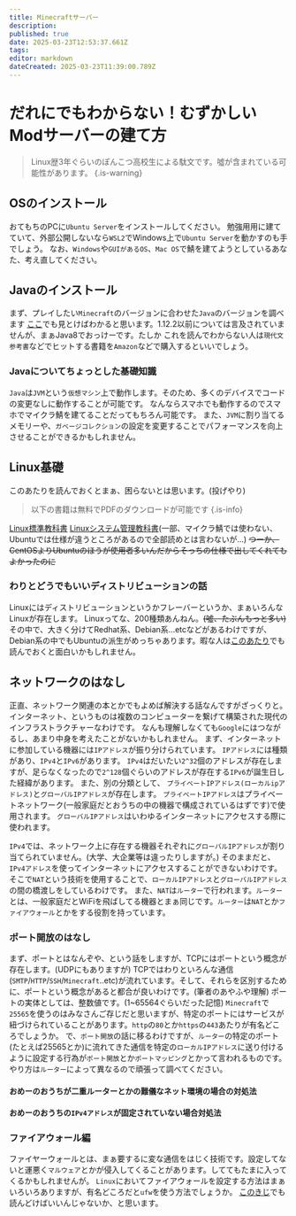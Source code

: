 ```yaml
---
title: Minecraftサーバー
description: 
published: true
date: 2025-03-23T12:53:37.661Z
tags: 
editor: markdown
dateCreated: 2025-03-23T11:39:00.789Z
---
```


# だれにでもわからない！むずかしいModサーバーの建て方

> Linux歴3年ぐらいのぽんこつ高校生による駄文です。噓が含まれている可能性があります。
{.is-warning}

## OSのインストール
おてもちのPCに`Ubuntu Server`をインストールしてください。
勉強用用に建てていて、外部公開しないなら`WSL2`でWindows上で`Ubuntu Server`を動かすのも手でしょう。
なお、`Windows`や`GUIがあるOS`、`Mac OS`で鯖を建てようとしているあなた、考え直してください。

## Javaのインストール
まず、プレイしたい`Minecraft`のバージョンに合わせた`Java`のバージョンを調べます
[ここ](https://minecraft.fandom.com/ja/wiki/%E3%83%81%E3%83%A5%E3%83%BC%E3%83%88%E3%83%AA%E3%82%A2%E3%83%AB/Java%E3%81%AE%E6%9B%B4%E6%96%B0)でも見とけばわかると思います。1.12.2以前については言及されていませんが、まぁJava8でおっけーです。たしか
これを読んでわからない人は`現代文 参考書`などでヒットする書籍を`Amazon`などで購入するといいでしょう。

### Javaについてちょっとした基礎知識
`Java`は`JVM`という`仮想マシン`上で動作します。そのため、多くのデバイスでコードの変更なしに動作することが可能です。
なんならスマホでも動作するのでスマホでマイクラ鯖を建てることだってもちろん可能です。
また、`JVM`に割り当てるメモリーや、`ガベージコレクション`の設定を変更することでパフォーマンスを向上させることができるかもしれません。

## Linux基礎

このあたりを読んでおくとまぁ、困らないとは思います。(投げやり)
> 以下の書籍は無料でPDFのダウンロードが可能です
{.is-info}

[Linux標準教科書](https://linuc.org/textbooks/linux/)
[Linuxシステム管理教科書](https://linuc.org/textbooks/admin/)(一部、マイクラ鯖では使わない、Ubuntuでは仕様が違うところがあるので全部読めとは言わないが...)
~~つーか、CentOSよりUbuntuのほうが使用者多いんだからそっちの仕様で出してくれてもよかったのに~~

### わりとどうでもいいディストリビューションの話
Linuxにはディストリビューションというかフレーバーというか、まぁいろんなLinuxが存在します。
Linuxってな、200種類あんねん。~~(噓、たぶんもっと多い)~~
その中で、大きく分けてRedhat系、Debian系...etcなどがあるわけですが、Debian系の中でもUbuntuの派生がめっちゃあります。暇な人は[このあたり](https://ja.wikipedia.org/wiki/Linux%E3%83%87%E3%82%A3%E3%82%B9%E3%83%88%E3%83%AA%E3%83%93%E3%83%A5%E3%83%BC%E3%82%B7%E3%83%A7%E3%83%B3#Red_Hat%E7%B3%BB)でも読んでおくと面白いかもしれません。

## ネットワークのはなし
正直、ネットワーク関連の本とかでもよめば解決する話なんですがざっくりと。
インターネット、というものは複数のコンピューターを繋げて構築された現代のインフラストラクチャーなわけです。
なんも理解しなくても`Google`にはつながるし、あまり中身を考えたことがないかもしれません。
まず、インターネットに参加している機器には`IPアドレス`が振り分けられています。
`IPアドレス`には種類があり、`IPv4`と`IPv6`があります。
`IPv4`はだいたい`2^32`個のアドレスが存在しますが、足らなくなったので`2^128`個ぐらいのアドレスが存在する`IPv6`が誕生日した経緯があります。
また、別の分類として、
`プライベートIPアドレス(ローカルipアドレス)`と`グローバルIPアドレス`が存在します。
`プライベートIPアドレス`はプライベートネットワーク(一般家庭だとおうちの中の機器で構成されているはずです)で使用されます。
`グローバルIPアドレス`はいわゆるインターネットにアクセスする際に使われます。

`IPv4`では、ネットワーク上に存在する機器それぞれに`グローバルIPアドレス`が割り当てられていません。(大学、大企業等は違ったりしますが。)
そのままだと、`IPv4アドレス`を使ってインターネットにアクセスすることができないわけです。
そこで`NAT`という技術を使用することで、`ローカルIPアドレス`と`グローバルIPアドレス`の間の橋渡しをしているわけです。
また、`NAT`は`ルーター`で行われます。`ルーター`とは、一般家庭だとWiFiを飛ばしてる機器とまぁ同じです。`ルーター`は`NAT`とか`ファイアウォール`とかをする役割を持っています。
### ポート開放のはなし
まず、ポートとはなんぞや、という話をしますが、TCPにはポートという概念が存在します。(UDPにもありますが)
TCPではわりといろんな通信(`SMTP`/`HTTP`/`SSH`/`Minecraft`..etc)が流れています。そして、それらを区別するために、ポートという概念があると都合が良いわけです。(筆者のあやふや理解)
ポートの実体としては、整数値です。(1~65564ぐらいだった記憶)
`Minecraft`で`25565`を使うのはみなさんご存じだと思いますが、特定のポートにはサービスが紐づけられていることがあります。`http`の`80`とか`https`の`443`あたりが有名どころでしょうか。
で、`ポート開放`の話に移るわけですが、`ルーター`の特定のポート(たとえば25565とか)に流れてきた通信を特定の`ローカルIPアドレス`に送り付けるように設定する行為が`ポート開放`とか`ポートマッピング`とかって言われるものです。
やり方は`ルーター`によって異なるので頑張って調べてください。
#### おめーのおうちが二重ルーターとかの難儀なネット環境の場合の対処法

#### おめーのおうちの`IPv4アドレス`が固定されていない場合対処法

### ファイアウォール編
ファイヤーウォールとは、まぁ要するに変な通信をはじく技術です。設定してないと運悪く`マルウェア`とかが侵入してくることがあります。しててもたまに入ってくるかもしれませんが。
`Linux`においてファイアウォールを設定する方法はまぁいろいろありますが、有名どころだと`ufw`を使う方法でしょうか。
[このきじ](https://qiita.com/010Ri/items/f37f7f5fb35265823c7c)でも読んどけばいいんじゃないか、と思います。